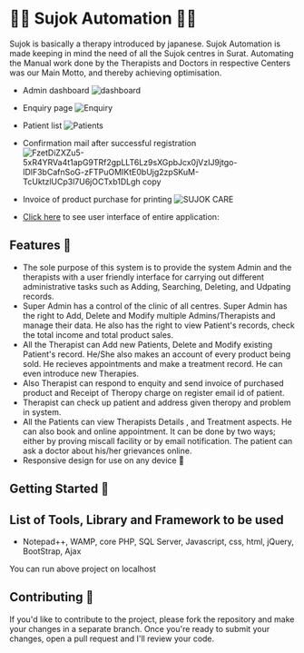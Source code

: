 # 👩‍⚕️ Sujok Automation 👨‍⚕️

Sujok is basically a therapy introduced by japanese. Sujok Automation is made keeping in mind the need of all the Sujok centres in Surat. Automating the Manual work done by the Therapists and Doctors in respective Centers was our Main Motto, and thereby achieving optimisation.

- Admin dashboard
![dashboard](https://user-images.githubusercontent.com/30569172/210481162-20c35d6c-aa0f-4c60-ae02-d19cd27f814c.png)

- Enquiry page
![Enquiry](https://user-images.githubusercontent.com/30569172/210481259-26c848e1-e03a-4a49-90ce-658dfaa6ac53.png)

- Patient list
![Patients](https://user-images.githubusercontent.com/30569172/210481649-36a06318-a5e6-4073-b71d-d203a0d0fa26.png)

- Confirmation mail after successful registration
![FzetDiZXZu5-5xR4YRVa4t1apG9TRf2gpLLT6Lz9sXGpbJcx0jVzIJ9jtgo-lDlF3bCafnSoG-zFTPuOMIKtE0bUjg2zpSKuM-TcUktzlUCp3l7U6jOCTxb1DLgh copy](https://user-images.githubusercontent.com/30569172/210481444-b58db3d6-a9d3-43b1-8345-d2508c2d4e35.png)

- Invoice of product purchase for printing
![SUJOK CARE](https://user-images.githubusercontent.com/30569172/210481662-9fca74ca-ee86-4f1e-8ff2-f82d643db356.png)

- [Click here](https://docs.google.com/document/d/0B3VuhcbSpwW8OXg0Zmk2Q2NuZkk/edit?usp=sharing&ouid=105944146368624113926&resourcekey=0-7emsHExb3jbS0NZ40kl6UQ&rtpof=true&sd=true) to see user interface of entire application: 

## Features 🌟

- The sole purpose of this system is to provide the system Admin and the therapists with a user friendly interface for carrying out different administrative tasks such as Adding, Searching, Deleting, and Udpating records.
- Super Admin has a control of the clinic of all centres.  Super Admin has the right to Add, Delete and Modify multiple Admins/Therapists and manage their data. He also has the right to view Patient's records, check the total income and total product sales.
- All the Therapist can Add new Patients, Delete and Modify existing Patient's record. He/She also makes an account of every product being sold. He recieves appointments and make a treatment record. He can even introduce new Therapies.
- Also Therapist can respond to enquity and send invoice of purchased product and Receipt of Theropy charge on register email id of patient.
- Therapist can check up patient and address given theropy and problem in system.
- All the Patients can view Therapists Details , and Treatment aspects. He can also book and online appointment. It can be done by two ways; either by proving miscall facility or by email notification. The patient can ask a doctor about his/her grievances online. 
- Responsive design for use on any device 📱

## Getting Started 🚀

## List of Tools, Library and Framework to be used
-  Notepad++, WAMP, core PHP, SQL Server, Javascript, css, html, jQuery, BootStrap, Ajax

You can run above project on localhost


## Contributing 🤝

If you'd like to contribute to the project, please fork the repository and make your changes in a separate branch. Once you're ready to submit your changes, open a pull request and I'll review your code.
